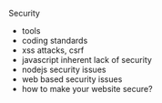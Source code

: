 Security
-	tools
-	coding standards
-	xss attacks, csrf
-	javascript inherent lack of security
-	nodejs security issues
-	web based security issues
-	how to make your website secure?